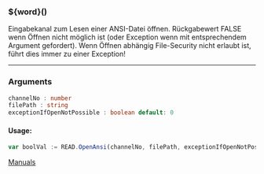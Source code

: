 ﻿### ${word}()
Eingabekanal zum Lesen einer ANSI-Datei öffnen. Rückgabewert FALSE wenn Öffnen nicht möglich ist (oder Exception wenn mit entsprechendem Argument gefordert). Wenn Öffnen abhängig File-Security nicht erlaubt ist, führt dies immer zu einer Exception!

----

### Arguments
```ts
channelNo : number
filePath : string
exceptionIfOpenNotPossible : boolean default: 0
```
#### Usage:
```ts
var boolVal := READ.OpenAnsi(channelNo, filePath, exceptionIfOpenNotPossible)
```

[Manuals](https://manuals.opacc.ch/docs/doku2401/F-Script/ScriptBlockFunc.READ.OpenAnsi.html)
